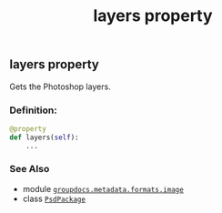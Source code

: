 ﻿---
title: layers property
second_title: GroupDocs.Metadata for Python via .NET API References
description: 
type: docs
url: /python-net/groupdocs.metadata.formats.image/psdpackage/layers/
is_root: false
weight: 160
---

## layers property


Gets the Photoshop layers.
### Definition:
```python
@property
def layers(self):
    ...
```

### See Also
* module [`groupdocs.metadata.formats.image`](../../)
* class [`PsdPackage`](/metadata/python-net/groupdocs.metadata.formats.image/psdpackage)
